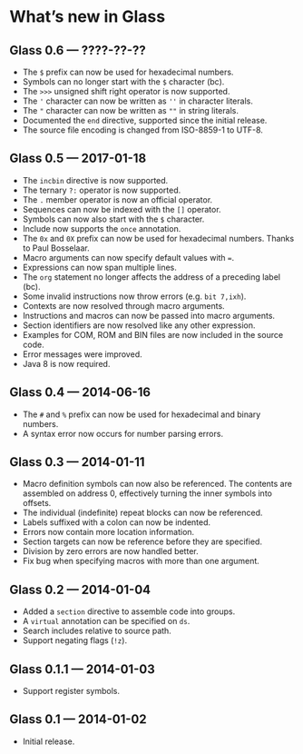 What’s new in Glass
===================

Glass 0.6 — ????-??-??
----------------------

  * The `$` prefix can now be used for hexadecimal numbers.
  * Symbols can no longer start with the `$` character (bc).
  * The `>>>` unsigned shift right operator is now supported.
  * The `'` character can now be written as `''` in character literals.
  * The `"` character can now be written as `""` in string literals.
  * Documented the `end` directive, supported since the initial release.
  * The source file encoding is changed from ISO-8859-1 to UTF-8.

Glass 0.5 — 2017-01-18
----------------------

  * The `incbin` directive is now supported.
  * The ternary `?:` operator is now supported.
  * The `.` member operator is now an official operator.
  * Sequences can now be indexed with the `[]` operator.
  * Symbols can now also start with the `$` character.
  * Include now supports the `once` annotation.
  * The `0x` and `0X` prefix can now be used for hexadecimal numbers.
    Thanks to Paul Bosselaar.
  * Macro arguments can now specify default values with `=`.
  * Expressions can now span multiple lines.
  * The `org` statement no longer affects the address of a preceding label (bc).
  * Some invalid instructions now throw errors (e.g. `bit 7,ixh`).
  * Contexts are now resolved through macro arguments.
  * Instructions and macros can now be passed into macro arguments.
  * Section identifiers are now resolved like any other expression.
  * Examples for COM, ROM and BIN files are now included in the source code.
  * Error messages were improved.
  * Java 8 is now required.

Glass 0.4 — 2014-06-16
----------------------

  * The `#` and `%` prefix can now be used for hexadecimal and binary numbers.
  * A syntax error now occurs for number parsing errors.

Glass 0.3 — 2014-01-11
----------------------

  * Macro definition symbols can now also be referenced. The contents are
    assembled on address 0, effectively turning the inner symbols into offsets.
  * The individual (indefinite) repeat blocks can now be referenced.
  * Labels suffixed with a colon can now be indented.
  * Errors now contain more location information.
  * Section targets can now be reference before they are specified.
  * Division by zero errors are now handled better.
  * Fix bug when specifying macros with more than one argument.

Glass 0.2 — 2014-01-04
----------------------

  * Added a `section` directive to assemble code into groups.
  * A `virtual` annotation can be specified on `ds`.
  * Search includes relative to source path.
  * Support negating flags (`!z`).

Glass 0.1.1 — 2014-01-03
------------------------

  * Support register symbols.

Glass 0.1 — 2014-01-02
----------------------

  * Initial release.
